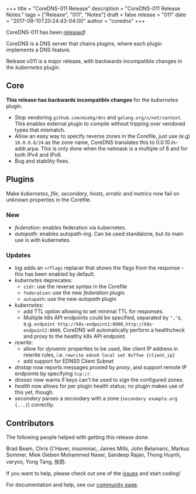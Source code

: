 +++
title = "CoreDNS-011 Release"
description = "CoreDNS-011 Release Notes."
tags = ["Release", "011", "Notes"]
draft = false
release = "011"
date = "2017-09-10T20:24:43-04:00"
author = "coredns"
+++

CoreDNS-011 has been [released](https://github.com/coredns/coredns/releases/tag/v011)!

CoreDNS is a DNS server that chains plugins, where each plugin implements a DNS feature.

Release v011 is a major release, with backwards incompatible changes in the *kubernetes* plugin.

## Core

**This release has backwards incompatible changes** for the *kubernetes* plugin.

* Stop vendoring `github.com/miekg/dns` and `golang.org/x/net/context`. This enables external plugin to compile without tripping over vendored types that mismatch.
* Allow an easy way to specify reverse zones in the Corefile, just use (e.g) `10.0.0.0/24` as the zone name,
  CoreDNS translates this to 0.0.10.in-addr.arpa. This is only done when the netmask is a multiple of 8 and for both IPv4 and IPv6.
* Bug and stability fixes.

## Plugins

Make *kubernetes*, *file*, *secondary*, *hosts*, *erratic* and *metrics* now fail on unknown properties in the Corefile.

### New

* *federation*: enables federation via kubernetes.
* *autopath*: enables autopath-ing. Can be used standalone, but its main use is with kubernetes.

### Updates

* *log* adds an `>rflags` replacer that shows the flags from the response - this has been enabled by default.
* *kubernetes* deprecates:
   * `cidr`: use the reverse syntax in the Corefile
   * `federation`: use the new *federation* plugin
   * `autopath`: use the new *autopath* plugin
* *kubernetes*:
   * add TTL option allowing to set minimal TTL for responses.
   * Multiple k8s API endpoints could be specified, separated by `","`s, e.g. `endpoint http://k8s-endpoint1:8080,http://k8s-endpoint2:8080`. CoreDNS will automatically perform a healthcheck and proxy to the healthy k8s API endpoint.
* *rewrite*:
   * allow for *dynamic* properties to be used, like client IP address in rewrite rules, i.e.
`rewrite edns0 local set 0xffee {client_ip}`
   * add support for EDNS0 Client Subnet
* *dnstap* now reports messages proxied by *proxy*, and support remote IP endpoints by specifying `tcp://`.
* *dnssec* now warns if keys can't be used to sign the configured zones.
* *health* now allows for per plugin health status; no plugin makes use of this yet, though.
* *secondary* parses a secondary with a zone (`secondary example.org {...}`) correctly.

## Contributors

The following people helped with getting this release done:

Brad Beam,
Chris O'Haver,
insomniac,
James Mills,
John Belamaric,
Markus Sommer,
Miek Gieben
Mohammed Naser,
Sandeep Rajan,
Thong Huynh,
varyoo,
Yong Tang,
张勋.

If you want to help, please check out one of the [issues](https://github.com/coredns/coredns/issues/)
and start coding!

For documentation and help, see our [community page](https://coredns.io/community/).
